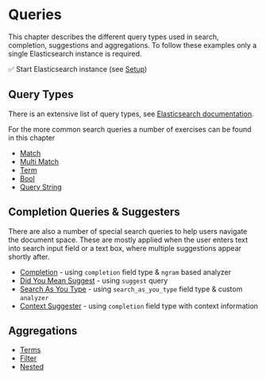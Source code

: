 # Queries

This chapter describes the different query types used in search, completion, suggestions and aggregations. To follow these examples only a single Elasticsearch instance is required.

✅ Start Elasticsearch instance (see [Setup](./../introduction/setup.md))

## Query Types

There is an extensive list of query types, see [Elasticsearch documentation](https://www.elastic.co/guide/en/elasticsearch/reference/current/query-dsl.html).

For the more common search queries a number of exercises can be found in this chapter

* [Match](./match.md)
* [Multi Match](./multi_match.md)
* [Term](./term.md.md)
* [Bool](./bool.md)
* [Query String](./query_string.md)


## Completion Queries & Suggesters

There are also a number of special search queries to help users navigate the document space. These are mostly applied when the user enters text into search input field or a text box, where multiple suggestions appear shortly after.

* [Completion](./completion.md) - using `completion` field type & `ngram` based analyzer
* [Did You Mean Suggest](./did_you_mean.md) - using `suggest` query
* [Search As You Type](./search_as_you_type.md) - using `search_as_you_type` field type & custom `analyzer`
* [Context Suggester](./context_suggestions.md) - using `completion` field type with context information


## Aggregations

* [Terms](./terms_aggs.md)
* [Filter](./filter_aggs.md)
* [Nested](./nested_aggs.md)